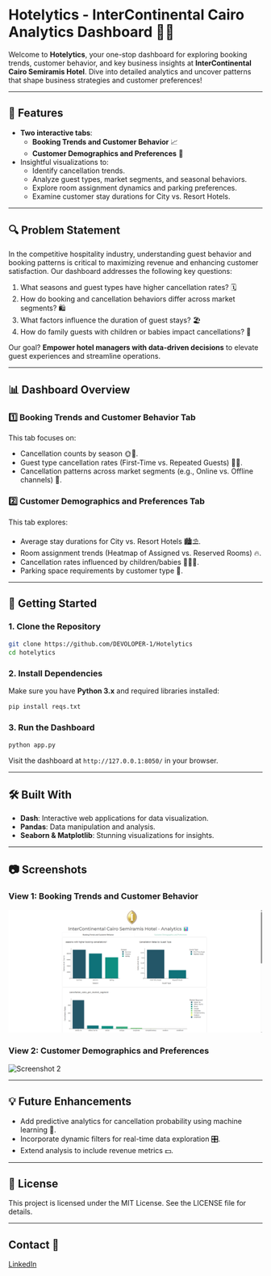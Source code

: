# Hotelytics - InterContinental Cairo Analytics Dashboard 🏨✨

Welcome to **Hotelytics**, your one-stop dashboard for exploring booking trends, customer behavior, and key business insights at **InterContinental Cairo Semiramis Hotel**. Dive into detailed analytics and uncover patterns that shape business strategies and customer preferences!

---

## 🌟 Features

- **Two interactive tabs**:
  - **Booking Trends and Customer Behavior** 📈
  - **Customer Demographics and Preferences** 👥
- Insightful visualizations to:
  - Identify cancellation trends.
  - Analyze guest types, market segments, and seasonal behaviors.
  - Explore room assignment dynamics and parking preferences.
  - Examine customer stay durations for City vs. Resort Hotels.

---

## 🔍 Problem Statement

In the competitive hospitality industry, understanding guest behavior and booking patterns is critical to maximizing revenue and enhancing customer satisfaction. Our dashboard addresses the following key questions:

1. What seasons and guest types have higher cancellation rates? 🗓️
2. How do booking and cancellation behaviors differ across market segments? 🛍️
3. What factors influence the duration of guest stays? 🏖️
4. How do family guests with children or babies impact cancellations? 👶

Our goal? **Empower hotel managers with data-driven decisions** to elevate guest experiences and streamline operations.

---

## 📊 Dashboard Overview

### **1️⃣ Booking Trends and Customer Behavior Tab**

This tab focuses on:
- Cancellation counts by season 🌞🍁.
- Guest type cancellation rates (First-Time vs. Repeated Guests) 👤👥.
- Cancellation patterns across market segments (e.g., Online vs. Offline channels) 🛒.

### **2️⃣ Customer Demographics and Preferences Tab**

This tab explores:
- Average stay durations for City vs. Resort Hotels 🏙️⛱️.
- Room assignment trends (Heatmap of Assigned vs. Reserved Rooms) 🔥.
- Cancellation rates influenced by children/babies 👨‍👩‍👧.
- Parking space requirements by customer type 🚗.

---

## 🚀 Getting Started

### **1. Clone the Repository**
```bash
git clone https://github.com/DEVOLOPER-1/Hotelytics
cd hotelytics
```

### **2. Install Dependencies**
Make sure you have **Python 3.x** and required libraries installed:
```bash
pip install reqs.txt
```

### **3. Run the Dashboard**
```bash
python app.py
```

Visit the dashboard at `http://127.0.0.1:8050/` in your browser.

---

## 🛠️ Built With

- **Dash**: Interactive web applications for data visualization.
- **Pandas**: Data manipulation and analysis.
- **Seaborn & Matplotlib**: Stunning visualizations for insights.

---

## 📷 Screenshots

### View 1: **Booking Trends and Customer Behavior**
![Screenshot 1](https://github.com/DEVOLOPER-1/Hotelytics/blob/main/Assets/51cmpkQGY3.png)

### View 2: **Customer Demographics and Preferences**
![Screenshot 2](https://asset.cloudinary.com/dwgm3yo4j/b1f533285a4dc77f8930ca501b80db48)

---

## 💡 Future Enhancements

- Add predictive analytics for cancellation probability using machine learning 🤖.
- Incorporate dynamic filters for real-time data exploration 🎛️.
- Extend analysis to include revenue metrics 💵.

---

## 📄 License

This project is licensed under the MIT License. See the LICENSE file for details.

---

## Contact 📲

[LinkedIn](https://www.linkedin.com/in/youssef-mohammad-9341a71a7)
